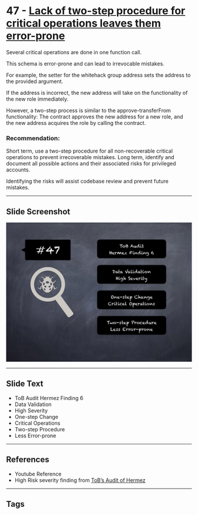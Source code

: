 
# 47 - [Lack of two-step procedure for critical operations leaves them error-prone](./Lack%20of%20two-step%20procedure%20for%20critical%20operations%20leaves%20them%20error-prone.md)

Several critical operations are done in one function call. 

This schema is error-prone and can lead to irrevocable mistakes. 

For example, the setter for the whitehack group address sets the address to the provided argument. 

If the address is incorrect, the new address will take on the functionality of the new role immediately. 

However, a two-step process is similar to the approve-transferFrom functionality: The contract approves the new address for a new role, and the new address acquires the role by calling the contract.

### Recommendation:
Short term, use a two-step procedure for all non-recoverable critical operations to prevent irrecoverable mistakes. Long term, identify and document all possible actions and their associated risks for privileged accounts. 

Identifying the risks will assist codebase review and prevent future mistakes.
___
## Slide Screenshot
![047.png](../../images/7.%20Audit%20Findings%20101/047.png)
___
## Slide Text
- ToB Audit Hermez Finding 6
- Data Validation
- High Severity
- One-step Change
- Critical Operations
- Two-step Procedure
- Less Error-prone
___
## References
- Youtube Reference
- High Risk severity finding from [ToB’s Audit of Hermez](https://github.com/trailofbits/publications/blob/master/reviews/hermez.pdf)
___
## Tags

